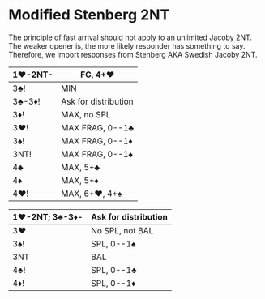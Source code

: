 # Modified Stenberg 2NT

The principle of fast arrival should not apply to an unlimited Jacoby 2NT.
The weaker opener is, the more likely responder has something to say.
Therefore, we import responses from Stenberg AKA Swedish Jacoby 2NT.

| 1♥-2NT- | FG, 4+♥ |
|---------|---------|
| 3♣!     | MIN
| 3♣-3♦!  | Ask for distribution
| 3♦!     | MAX, no SPL
| 3♥!     | MAX FRAG, 0--1♣
| 3♠!     | MAX FRAG, 0--1♦
| 3NT!    | MAX FRAG, 0--1♠
| 4♣      | MAX, 5+♣
| 4♦      | MAX, 5+♦
| 4♥!     | MAX, 6+♥, 4+♠

| 1♥-2NT; 3♣-3♦- | Ask for distribution |
|----------------|----------------------|
| 3♥             | No SPL, not BAL      |
| 3♠!            | SPL, 0--1♠           |
| 3NT            | BAL                  |
| 4♣!            | SPL, 0--1♣           |
| 4♦!            | SPL, 0--1♦           |